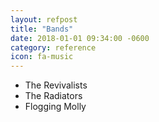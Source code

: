 ```yaml
---
layout: refpost
title: "Bands"
date: 2018-01-01 09:34:00 -0600
category: reference
icon: fa-music
---
```


* The Revivalists
* The Radiators
* Flogging Molly
